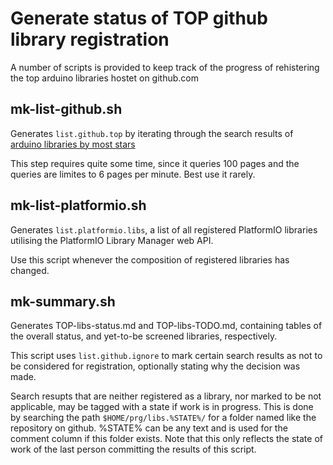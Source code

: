 # Generate status of TOP github library registration

A number of scripts is provided to keep track of the progress of rehistering the top arduino libraries hostet on github.com

## mk-list-github.sh

Generates `list.github.top` by iterating through the search results of [arduino libraries by most stars](https://github.com/search?o=desc&q=arduino+library+&ref=searchresults&s=stars&type=Repositories&utf8=%E2%9C%93)

This step requires quite some time, since it queries 100 pages and the queries are limites to 6 pages per minute. Best use it rarely.

## mk-list-platformio.sh

Generates `list.platformio.libs`, a list of all registered PlatformIO libraries utilising the PlatformIO Library Manager web API.

Use this script whenever the composition of registered libraries has changed. 

## mk-summary.sh

Generates TOP-libs-status.md and TOP-libs-TODO.md, containing tables of the overall status, and yet-to-be screened libraries, respectively.

This script uses `list.github.ignore` to mark certain search results as not to be considered for registration, optionally stating why the decision was made.


Search resupts that are neither registered as a library, nor marked to be not applicable, may be tagged with a state if work is in progress. This is done by searching the path `$HOME/prg/libs.%STATE%/` for a folder named like the repository on github. %STATE% can be any text and is used for the comment column if this folder exists.
Note that this only reflects the state of work of the last person committing the results of this script.
